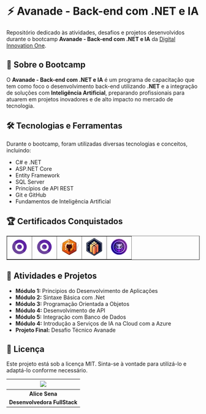 <div align="center">

# ⚡ Avanade - Back-end com .NET e IA

</div>

Repositório dedicado às atividades, desafios e projetos desenvolvidos durante o bootcamp **Avanade - Back-end com .NET e IA** da [Digital Innovation One](https://www.dio.me/).



## 📌 Sobre o Bootcamp
O **Avanade - Back-end com .NET e IA** é um programa de capacitação que tem como foco o desenvolvimento back-end utilizando **.NET** e a integração de soluções com **Inteligência Artificial**, preparando profissionais para atuarem em projetos inovadores e de alto impacto no mercado de tecnologia.

## 🛠 Tecnologias e Ferramentas
Durante o bootcamp, foram utilizadas diversas tecnologias e conceitos, incluindo:
- C# e .NET
- ASP.NET Core
- Entity Framework
- SQL Server
- Princípios de API REST
- Git e GitHub
- Fundamentos de Inteligência Artificial

## 🏆 Certificados Conquistados

<table border="1">
  <tr>
    <td>
        <a href="https://hermes.dio.me/certificates/BV0ONWBC.pdf"><img src="./badges/csharp.webp" width="50px"></a>
    </td>
    <td>
        <a href="https://hermes.dio.me/certificates/410FUWJI.pdf"><img src="./badges/csharp.webp" width="50px"></a>
    </td>
    <td>
        <a href="https://hermes.dio.me/certificates/U0XUNBCL.pdf"><img src="./badges/github.webp" width="50px"></a>
    </td>
    <td>
        <a href="https://hermes.dio.me/certificates/6XTBRBNU.pdf"><img src="./badges/portfolio.webp" width="50px"></a>
    </td>
    <td>
        <a href="https://hermes.dio.me/certificates/OC0HGIJ5.pdf"><img src="./badges/opens.webp" width="50px"></a>
    </td>
    
      
  </tr>
</table>

<!-- 
## 📂 Estrutura do Repositório
O repositório está organizado da seguinte maneira:
```
📁 avanade-backend-dotnet-ia
 ┣ 📂 modulo-1
 ┃ ┣ 📜 atividade1.md
 ┃ ┣ 📜 atividade2.md
 ┣ 📂 modulo-2
 ┃ ┣ 📜 desafio1.md
 ┃ ┣ 📜 desafio2.md
 ┣ 📂 projetos
 ┃ ┣ 📂 projeto-final
 ┃ ┃ ┣ 📜 README.md
 ┃ ┃ ┣ 📜 Program.cs
 ┃ ┃ ┣ 📜 Startup.cs
 ┃ ┃ ┣ 📜 Controllers
 ┃ ┃ ┣ 📜 Models
 ┃ ┃ ┣ 📜 Services
 ┗ 📜 README.md
``` -->

## 📌 Atividades e Projetos
- **Módulo 1:** Principios do Desenvolvimento de Aplicações 
- **Módulo 2:** Sintaxe Básica com .Net
- **Módulo 3:** Programação Orientada a Objetos
- **Módulo 4:** Desenvolvimento de API
- **Módulo 5:** Integração com Banco de Dados
- **Módulo 4:** Introdução a Serviços de IA na Cloud com a Azure
- **Projeto Final:** Desafio Técnico Avanade

## 📜 Licença
Este projeto está sob a licença MIT. Sinta-se à vontade para utilizá-lo e adaptá-lo conforme necessário.



|   <img width="120" src="https://github.com/alicessena.png">  |
|:----------------------------:|
|        **Alice Sena**        |
| **Desenvolvedora FullStack** |



